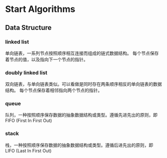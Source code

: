 # Start Algorithms

## Data Structure

### linked list

单向链表，一系列节点按照顺序相互连接而组成的链式数据结构。
每个节点保存着节点的值，以及指向下一个节点的指针。

### doubly linked list

双向链表，与单向链表类似。可以看做是同时存在两条顺序相反的单向链表的数据结构。
每个节点保存着相邻指向两个节点的指针。

### queue

队列，一种按照顺序保存数据的抽象数据结构或类型。遵循先进先出的原则，即FIFO (First In First Out)

### stack

栈，一种按照顺序保存数据的抽象数据结构或类型。遵循后进先出的原则，即LIFO (Last In First Out)

